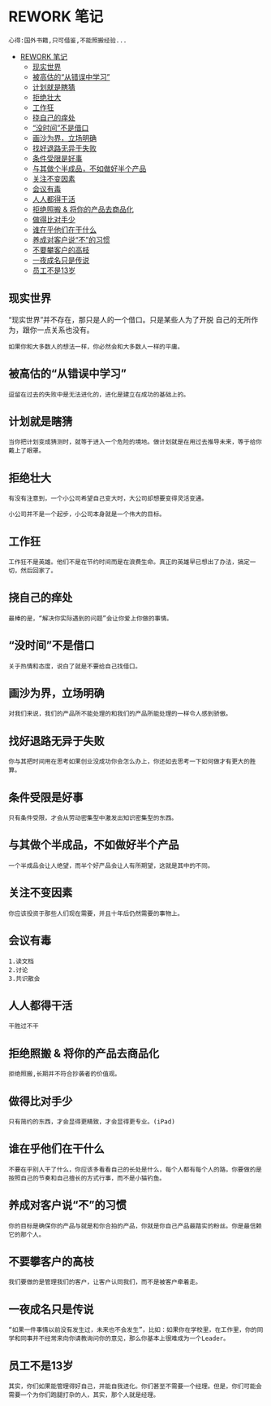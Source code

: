 # REWORK 笔记
    心得:国外书籍,只可借鉴,不能照搬经验...
- [REWORK 笔记](#rework-笔记)
  - [现实世界](#现实世界)
  - [被高估的“从错误中学习”](#被高估的从错误中学习)
  - [计划就是瞎猜](#计划就是瞎猜)
  - [拒绝壮大](#拒绝壮大)
  - [工作狂](#工作狂)
  - [挠自己的痒处](#挠自己的痒处)
  - [“没时间”不是借口](#没时间不是借口)
  - [画沙为界，立场明确](#画沙为界立场明确)
  - [找好退路无异于失败](#找好退路无异于失败)
  - [条件受限是好事](#条件受限是好事)
  - [与其做个半成品，不如做好半个产品](#与其做个半成品不如做好半个产品)
  - [关注不变因素](#关注不变因素)
  - [会议有毒](#会议有毒)
  - [人人都得干活](#人人都得干活)
  - [拒绝照搬 & 将你的产品去商品化](#拒绝照搬--将你的产品去商品化)
  - [做得比对手少](#做得比对手少)
  - [谁在乎他们在干什么](#谁在乎他们在干什么)
  - [养成对客户说“不”的习惯](#养成对客户说不的习惯)
  - [不要攀客户的高枝](#不要攀客户的高枝)
  - [一夜成名只是传说](#一夜成名只是传说)
  - [员工不是13岁](#员工不是13岁)

## 现实世界
“现实世界”并不存在，那只是人的一个借口。只是某些人为了开脱 自己的无所作为，跟你一点关系也没有。<br/>

    如果你和大多数人的想法一样，你必然会和大多数人一样的平庸。

## 被高估的“从错误中学习”
    
    逗留在过去的失败中是无法进化的，进化是建立在成功的基础上的。

## 计划就是瞎猜
    当你把计划变成猜测时，就等于进入一个危险的境地。做计划就是在用过去推导未来，等于给你戴上了眼罩。

## 拒绝壮大
    有没有注意到，一个小公司希望自己变大时，大公司却想要变得灵活变通。

    小公司并不是一个起步，小公司本身就是一个伟大的目标。

## 工作狂
    工作狂不是英雄。他们不是在节约时间而是在浪费生命。真正的英雄早已想出了办法，搞定一切，然后回家了。

## 挠自己的痒处
    最棒的是，“解决你实际遇到的问题”会让你爱上你做的事情。 

## “没时间”不是借口
    关于热情和态度，说白了就是不要给自己找借口。

## 画沙为界，立场明确
    对我们来说，我们的产品所不能处理的和我们的产品所能处理的一样令人感到骄傲。

## 找好退路无异于失败
    你与其把时间用在思考如果创业没成功你会怎么办上，你还如去思考一下如何做才有更大的胜算。

## 条件受限是好事
    只有条件受限，才会从劳动密集型中激发出知识密集型的东西。

## 与其做个半成品，不如做好半个产品
    一个半成品会让人绝望，而半个好产品会让人有所期望，这就是其中的不同。

## 关注不变因素
    你应该投资于那些人们现在需要，并且十年后仍然需要的事物上。

## 会议有毒
    1.读文档 
    2.讨论 
    3.共识散会

## 人人都得干活
    干胜过不干

## 拒绝照搬 & 将你的产品去商品化
    拒绝照搬,长期并不符合抄袭者的价值观。

## 做得比对手少
    只有简约的东西，才会显得更精致，才会显得更专业。(iPad)

## 谁在乎他们在干什么
    不要在乎别人干了什么，你应该多看看自己的长处是什么，每个人都有每个人的路，你要做的是按照自己的节奏和自己擅长的方式行事，而不是小猫钓鱼。

## 养成对客户说“不”的习惯
    你的目标是确保你的产品与就是和你合拍的产品，你就是你自己产品最踏实的粉丝。你是最信赖它的那个人。

## 不要攀客户的高枝
    我们要做的是管理我们的客户，让客户认同我们，而不是被客户牵着走。

## 一夜成名只是传说
    “如果一件事情以前没有发生过，未来也不会发生”，比如：如果你在学校里，在工作里，你的同学和同事并不经常来向你请教询问你的意见，那么你基本上很难成为一个Leader。

## 员工不是13岁
    其实，你们如果能管理得好自己，并能自我进化。你们甚至不需要一个经理。但是，你们可能会需要一个为你们跑腿打杂的人，其实，那个人就是经理。